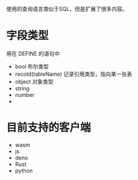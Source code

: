 使用的查询语言类似于SQL，但是扩展了很多内容。

# 字段类型
用在 DEFINE 的语句中
- bool 布尔类型
- recotd(tableName) 记录引用类型，指向某一张表
- object 对象类型
- string 
- number 
- 
# 目前支持的客户端
- wasm
- js
- deno
- Rust
- python